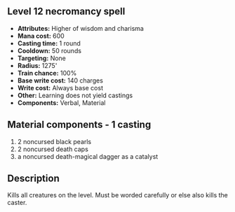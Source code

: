 ## Level 12 necromancy spell
- **Attributes:** Higher of wisdom and charisma
- **Mana cost:** 600
- **Casting time:** 1 round
- **Cooldown:** 50 rounds
- **Targeting:** None
- **Radius:** 1275'
- **Train chance:** 100%
- **Base write cost:** 140 charges
- **Write cost:** Always base cost
- **Other:** Learning does not yield castings
- **Components:** Verbal, Material
## Material components - 1 casting
1. 2 noncursed black pearls
2. 2 noncursed death caps
3. a noncursed death-magical dagger as a catalyst
## Description
Kills all creatures on the level.
Must be worded carefully or else also kills the caster.
